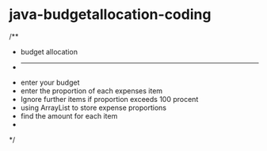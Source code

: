 # java-budgetallocation-coding

/**
 * budget allocation 
 *  -----------------
 * enter your budget
 * enter the proportion of each expenses item
 * Ignore further items if proportion exceeds 100 procent
 * using ArrayList to store expense proportions
 * find the amount for each item 
 * 
 */
